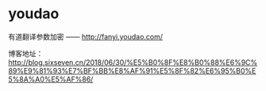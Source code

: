 # youdao
有道翻译参数加密 —— http://fanyi.youdao.com/

博客地址：http://blog.sixseven.cn/2018/06/30/%E5%B0%8F%E8%B0%88%E6%9C%89%E9%81%93%E7%BF%BB%E8%AF%91%E5%8F%82%E6%95%B0%E5%8A%A0%E5%AF%86/
